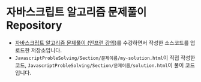 # 자바스크립트 알고리즘 문제풀이 Repository

- [자바스크립트 알고리즘 문제풀이 (인프런 강의)](https://www.inflearn.com/course/%EC%9E%90%EB%B0%94%EC%8A%A4%ED%81%AC%EB%A6%BD%ED%8A%B8-%EC%95%8C%EA%B3%A0%EB%A6%AC%EC%A6%98-%EB%AC%B8%EC%A0%9C%ED%92%80%EC%9D%B4)를 수강하면서 작성한 소스코드를 업로드한 저장소입니다.
- `JavascriptProbleSolving/Section/문제이름/my-solution.html`이 직접 작성한 코드, `JavascriptProbleSolving/Section/문제이름/solution.html`이 풀이 코드입니다.
